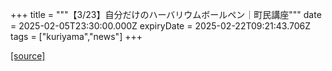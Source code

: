 +++
title = """【3/23】自分だけのハーバリウムボールペン｜町民講座"""
date = 2025-02-05T23:30:00.000Z
expiryDate = 2025-02-22T09:21:43.706Z
tags = ["kuriyama","news"]
+++


[[source]](https://www.town.kuriyama.hokkaido.jp/site/tyouminkouza/30130.html)
